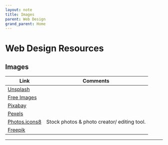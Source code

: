 ```yaml
---
layout: note
title: Images
parent: Web Design
grand_parent: Home
---
```


# Web Design Resources

## Images

| Link                                        | Comments                                    |
| ------------------------------------------- | ------------------------------------------- |
| [Unsplash](https://unsplash.com/)           |
| [Free Images](https://freeimages.com/)      |
| [Pixabay](https://pixabay.com/)             |
| [Pexels](https://pexels.com/)               |
| [Photos.icons8](https://photos.icons8.com/) | Stock photos & photo creator/ editing tool. |
| [Freepik](https://freepik.com)              |

---
